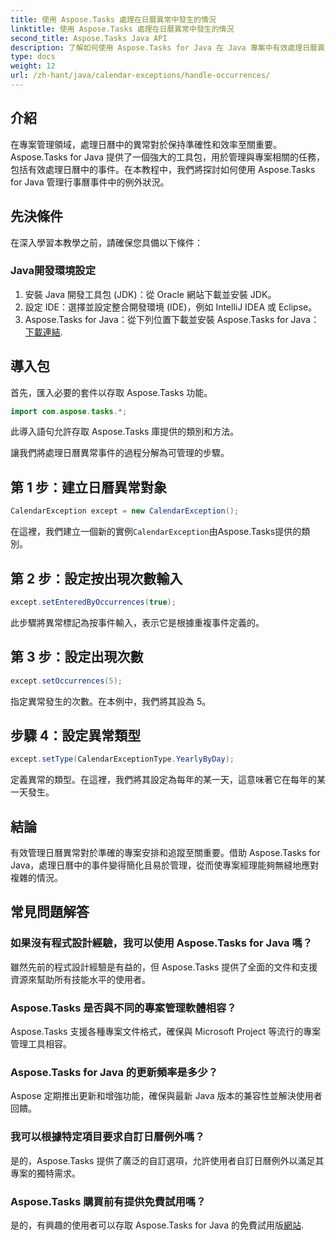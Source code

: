 ```yaml
---
title: 使用 Aspose.Tasks 處理在日曆異常中發生的情況
linktitle: 使用 Aspose.Tasks 處理在日曆異常中發生的情況
second_title: Aspose.Tasks Java API
description: 了解如何使用 Aspose.Tasks for Java 在 Java 專案中有效處理日曆異常。立即簡化您的專案管理流程。
type: docs
weight: 12
url: /zh-hant/java/calendar-exceptions/handle-occurrences/
---
```

## 介紹
在專案管理領域，處理日曆中的異常對於保持準確性和效率至關重要。 Aspose.Tasks for Java 提供了一個強大的工具包，用於管理與專案相關的任務，包括有效處理日曆中的事件。在本教程中，我們將探討如何使用 Aspose.Tasks for Java 管理行事曆事件中的例外狀況。
## 先決條件
在深入學習本教學之前，請確保您具備以下條件：
### Java開發環境設定
1. 安裝 Java 開發工具包 (JDK)：從 Oracle 網站下載並安裝 JDK。
2. 設定 IDE：選擇並設定整合開發環境 (IDE)，例如 IntelliJ IDEA 或 Eclipse。
3.  Aspose.Tasks for Java：從下列位置下載並安裝 Aspose.Tasks for Java：[下載連結](https://releases.aspose.com/tasks/java/).

## 導入包
首先，匯入必要的套件以存取 Aspose.Tasks 功能。

```java
import com.aspose.tasks.*;
```
此導入語句允許存取 Aspose.Tasks 庫提供的類別和方法。

讓我們將處理日曆異常事件的過程分解為可管理的步驟。
## 第 1 步：建立日曆異常對象
```java
CalendarException except = new CalendarException();
```
在這裡，我們建立一個新的實例`CalendarException`由Aspose.Tasks提供的類別。
## 第 2 步：設定按出現次數輸入
```java
except.setEnteredByOccurrences(true);
```
此步驟將異常標記為按事件輸入，表示它是根據重複事件定義的。
## 第 3 步：設定出現次數
```java
except.setOccurrences(5);
```
指定異常發生的次數。在本例中，我們將其設為 5。
## 步驟 4：設定異常類型
```java
except.setType(CalendarExceptionType.YearlyByDay);
```
定義異常的類型。在這裡，我們將其設定為每年的某一天，這意味著它在每年的某一天發生。

## 結論
有效管理日曆異常對於準確的專案安排和追蹤至關重要。借助 Aspose.Tasks for Java，處理日曆中的事件變得簡化且易於管理，從而使專案經理能夠無縫地應對複雜的情況。
## 常見問題解答
### 如果沒有程式設計經驗，我可以使用 Aspose.Tasks for Java 嗎？
雖然先前的程式設計經驗是有益的，但 Aspose.Tasks 提供了全面的文件和支援資源來幫助所有技能水平的使用者。
### Aspose.Tasks 是否與不同的專案管理軟體相容？
Aspose.Tasks 支援各種專案文件格式，確保與 Microsoft Project 等流行的專案管理工具相容。
### Aspose.Tasks for Java 的更新頻率是多少？
Aspose 定期推出更新和增強功能，確保與最新 Java 版本的兼容性並解決使用者回饋。
### 我可以根據特定項目要求自訂日曆例外嗎？
是的，Aspose.Tasks 提供了廣泛的自訂選項，允許使用者自訂日曆例外以滿足其專案的獨特需求。
### Aspose.Tasks 購買前有提供免費試用嗎？
是的，有興趣的使用者可以存取 Aspose.Tasks for Java 的免費試用版[網站](https://releases.aspose.com/).